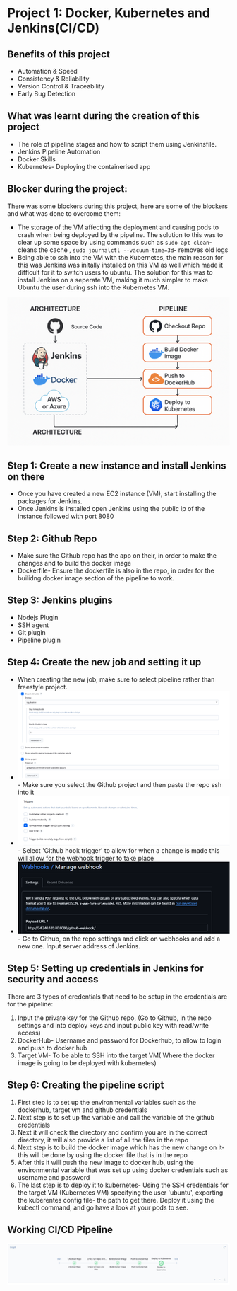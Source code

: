 # Project 1: Docker, Kubernetes and Jenkins(CI/CD)
## Benefits of this project
* Automation & Speed
* Consistency & Reliability
* Version Control & Traceability
* Early Bug Detection


## What was learnt during the creation of this project
* The role of pipeline stages and how to script them using Jenkinsfile.
* Jenkins Pipeline Automation
* Docker Skills
* Kubernetes- Deploying the containerised app


## Blocker during the project:
There was some blockers during this project, here are some of the blockers and what was done to overcome them:
* The storage of the VM affecting the deployment and causing pods to crash when being deployed by the pipeline. The solution to this was to clear up some space by using commands such as `sudo apt clean`- cleans the cache , `sudo journalctl --vacuum-time=3d`- removes old logs
* Being able to ssh into the VM with the Kubernetes, the main reason for this was Jenkins was initally installed on this VM as well which made it difficult for it to switch users to ubuntu. The solution for this was to install Jenkins on a seperate VM, making it much simpler to make Ubuntu the user during ssh into the Kubernetes VM.

![Diagram](image.png)


## Step 1: Create a new instance and install Jenkins on there
* Once you have created a new EC2 instance (VM), start installing the packages for Jenkins.
* Once Jenkins is installed open Jenkins using the public ip of the instance followed with port 8080

## Step 2: Github Repo
* Make sure the Github repo has the app on their, in order to make the changes and to build the docker image
* Dockerfile- Ensure the dockerfile is also in the repo, in order for the builidng docker image section of the pipeline to work.

## Step 3: Jenkins plugins
* Nodejs Plugin
* SSH agent
* Git plugin 
* Pipeline plugin

## Step 4: Create the new job and setting it up
* When creating the new job, make sure to select pipeline rather than freestyle project.
* ![Screenshot of option to select](image-1.png)- Make sure you select the Github project and then paste the repo ssh into it
* ![Screenshot of triggers](image-2.png) - Select 'Github hook trigger' to allow for when a change is made this will allow for the webhook trigger to take place
* ![Github webhook](image-3.png)- Go to Github, on the repo settings and click on webhooks and add a new one. Input server address of Jenkins.

## Step 5: Setting up credentials in Jenkins for security and access
There are 3 types of credentials that need to be setup in the credentials are for the pipeline:<br>
1. Input the private key for the Github repo, (Go to Github, in the repo settings and into deploy keys and input public key with read/write access)
2. DockerHub- Username and password for Dockerhub, to allow to login and push to docker hub
3. Target VM- To be able to SSH into the target VM( Where the docker image is going to be deployed with kubernetes)

## Step 6: Creating the pipeline script
1. First step is to set up the environmental variables such as the dockerhub, target vm and github credentials
2. Next step is to set up the variable and call the variable of the github credentials 
3. Next it will check the directory and confirm you are in the correct directory, it will also provide a list of all the files in the repo
4. Next step is to build the docker image which has the new change on it- this will be done by using the docker file that is in the repo
5. After this it will push the new image to docker hub, using the environmental variable that was set up using docker credentials such as username and password
6. The last step is to deploy it to kubernetes- Using the SSH credentials for the target VM (Kubernetes VM) specifying the user 'ubuntu', exporting the kuberentes config file- the path to get there. Deploy it using the kubectl command, and go have a look at your pods to see.


## Working CI/CD Pipeline
![Screenshot of pipeline overview](image-4.png)
